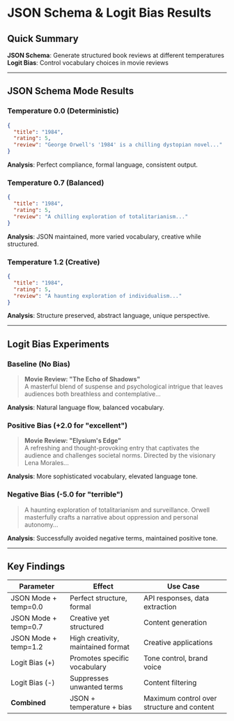 # JSON Schema & Logit Bias Results

## Quick Summary
**JSON Schema**: Generate structured book reviews at different temperatures  
**Logit Bias**: Control vocabulary choices in movie reviews

---

## JSON Schema Mode Results

### Temperature 0.0 (Deterministic)
```json
{
  "title": "1984",
  "rating": 5,
  "review": "George Orwell's '1984' is a chilling dystopian novel..."
}
```
**Analysis**: Perfect compliance, formal language, consistent output.

### Temperature 0.7 (Balanced)  
```json
{
  "title": "1984", 
  "rating": 5,
  "review": "A chilling exploration of totalitarianism..."
}
```
**Analysis**: JSON maintained, more varied vocabulary, creative while structured.

### Temperature 1.2 (Creative)
```json
{
  "title": "1984",
  "rating": 5, 
  "review": "A haunting exploration of individualism..."
}
```
**Analysis**: Structure preserved, abstract language, unique perspective.

---

## Logit Bias Experiments

### Baseline (No Bias)
> **Movie Review: "The Echo of Shadows"**  
> A masterful blend of suspense and psychological intrigue that leaves audiences both breathless and contemplative...

**Analysis**: Natural language flow, balanced vocabulary.


### Positive Bias (+2.0 for "excellent")
> **Movie Review: "Elysium's Edge"**  
> A refreshing and thought-provoking entry that captivates the audience and challenges societal norms. Directed by the visionary Lena Morales...

**Analysis**: More sophisticated vocabulary, elevated language tone.

### Negative Bias (-5.0 for "terrible") 
> A haunting exploration of totalitarianism and surveillance. Orwell masterfully crafts a narrative about oppression and personal autonomy...

**Analysis**: Successfully avoided negative terms, maintained positive tone.

---

## Key Findings

| Parameter | Effect | Use Case |
|-----------|--------|----------|
| JSON Mode + temp=0.0 | Perfect structure, formal | API responses, data extraction |
| JSON Mode + temp=0.7 | Creative yet structured | Content generation |
| JSON Mode + temp=1.2 | High creativity, maintained format | Creative applications |
| Logit Bias (+) | Promotes specific vocabulary | Tone control, brand voice |
| Logit Bias (-) | Suppresses unwanted terms | Content filtering |
| **Combined** | JSON + temperature + bias | Maximum control over structure and content |


